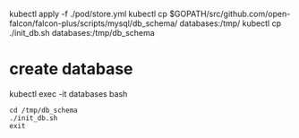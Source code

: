 kubectl apply -f ./pod/store.yml
kubectl cp $GOPATH/src/github.com/open-falcon/falcon-plus/scripts/mysql/db_schema/ databases:/tmp/
kubectl cp ./init_db.sh databases:/tmp/db_schema


# create database
kubectl exec -it databases bash
```
cd /tmp/db_schema
./init_db.sh
exit
```

